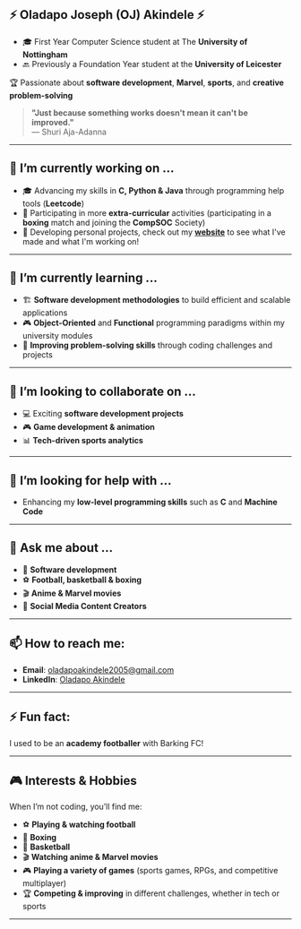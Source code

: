 ## ⚡ Oladapo Joseph (OJ) Akindele ⚡  
- 🎓 First Year Computer Science student at The **University of Nottingham**
- 🔙 Previously a Foundation Year student at the **University of Leicester**

🏆 Passionate about **software development**, **Marvel**, **sports**, and **creative problem-solving**  

> **"Just because something works doesn't mean it can't be improved."**  
> — Shuri Aja-Adanna  

---

## 🔭 I’m currently working on ...  
- 🎓 Advancing my skills in **C, Python & Java** through programming help tools (**Leetcode**)  
- 🥊 Participating in more **extra-curricular** activities (participating in a **boxing** match and joining the **CompSOC** Society)
- 📱 Developing personal projects, check out my [**website**](https://oj-30.github.io) to see what I've made and what I'm working on!

---

## 🌱 I’m currently learning ...  
- 🏗️ **Software development methodologies** to build efficient and scalable applications  
- 🎮 **Object-Oriented** and **Functional** programming paradigms within my university modules  
- 🔧 **Improving problem-solving skills** through coding challenges and projects  

---

## 👯 I’m looking to collaborate on ...  
- 💻 Exciting **software development projects**  
- 🎮 **Game development & animation**  
- 📊 **Tech-driven sports analytics**  

---

## 🤔 I’m looking for help with ...  
- Enhancing my **low-level programming skills** such as **C** and **Machine Code** 

---

## 💬 Ask me about ...  
- 📱 **Software development**  
- ⚽ **Football, basketball & boxing**  
- 🎬 **Anime & Marvel movies**
- 💬 **Social Media Content Creators**

---

## 📫 How to reach me:  
- **Email**: [oladapoakindele2005@gmail.com](mailto:oladapoakindele2005@gmail.com)  
- **LinkedIn**: [Oladapo Akindele](https://www.linkedin.com/in/oladapo-akindele/)  

---

## ⚡ Fun fact:  
I used to be an **academy footballer** with Barking FC!  

---

## 🎮 Interests & Hobbies  

When I’m not coding, you’ll find me:  

- ⚽ **Playing & watching football**  
- 🥊 **Boxing**  
- 🏀 **Basketball**  
- 🎬 **Watching anime & Marvel movies**  
- 🎮 **Playing a variety of games** (sports games, RPGs, and competitive multiplayer)  
- 🏆 **Competing & improving** in different challenges, whether in tech or sports  

---
